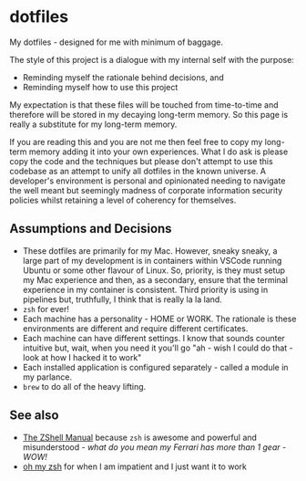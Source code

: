 # dotfiles

My dotfiles - designed for me with minimum of baggage.

The style of this project is a dialogue with my internal self with the purpose:

- Reminding myself the rationale behind decisions, and
- Reminding myself how to use this project

My expectation is that these files will be touched from time-to-time and therefore will be stored in my decaying long-term memory.  So this page is really a substitute for my long-term memory.

If you are reading this and you are not me then feel free to copy my long-term memory adding it into your own experiences.  What I do ask is please copy the code and the techniques but please don't attempt to use this codebase as an attempt to unify all dotfiles in the known universe.  A developer's environment is personal and opinionated needing to navigate the well meant but seemingly madness of corporate information security policies whilst retaining a level of coherency for themselves.

## Assumptions and Decisions

- These dotfiles are primarily for my Mac.  However, sneaky sneaky, a large part of my development is in containers within VSCode running Ubuntu or some other flavour of Linux.  So, priority, is they must setup my Mac experience and then, as a secondary, ensure that the terminal experience in my container is consistent.  Third priority is using in pipelines but, truthfully, I think that is really la la land.
- `zsh` for ever!
- Each machine has a personality - HOME or WORK.  The rationale is these environments are different and require different certificates.
- Each machine can have different settings.  I know that sounds counter intuitive but, wait, when you need it you'll go "ah - wish I could do that - look at how I hacked it to work"
- Each installed application is configured separately - called a module in my parlance.
- `brew` to do all of the heavy lifting.

## See also

- [The ZShell Manual](https://zsh.sourceforge.io/Doc/Release/zsh_toc.html) because `zsh` is awesome and powerful and misunderstood - *what do you mean my Ferrari has more than 1 gear - WOW!*
- [oh my zsh](https://ohmyz.sh) for when I am impatient and I just want it to work